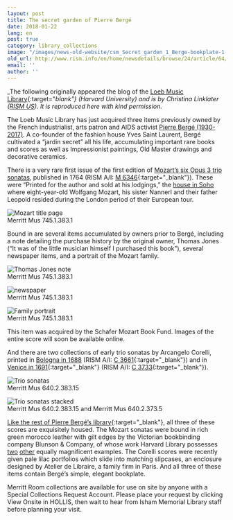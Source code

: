 ```yaml
---
layout: post
title: The secret garden of Pierre Bergé
date: 2018-01-22
lang: en
post: true
category: library_collections
image: "/images/news-old-website/csm_Secret_garden_1_Berge-bookplate-1-676x371_05311e7fa5.jpg"
old_url: http://www.rism.info/en/home/newsdetails/browse/24/article/64/the-secret-garden-of-pierre-berge.html
email: ''
author: ''
---
```


_The following originally appeared the blog of the [Loeb Music Library](http://blogs.harvard.edu/loebmusic/2018/01/02/the-secret-garden-of-pierre-berge/){:target="_blank"} (Harvard University) and is by Christina Linklater ([RISM US](http://us.rism.info/index.php?id=47)). It is reproduced here with kind permission._

The Loeb Music Library has just acquired three items previously owned by the French industrialist, arts patron and AIDS activist [Pierre Bergé (1930-2017)](https://www.nytimes.com/2017/09/08/style/pierre-berge-yves-saint-laurent-dead.html?_r=0). A co-founder of the fashion house Yves Saint Laurent, Bergé cultivated a “jardin secret” all his life, accumulating important rare books and scores as well as Impressionist paintings, Old Master drawings and decorative ceramics.

There is a very rare first issue of the first edition of [Mozart’s six Opus 3 trio sonatas](http://id.lib.harvard.edu/aleph/015053445/catalog), published in 1764 (RISM A/I: [M 6346](https://opac.rism.info/search?id=00000990044880&Language=en){:target="_blank"}). These were “Printed for the author and sold at his lodgings,” the [house in Soho](https://en.wikipedia.org/wiki/20_Frith_Street) where eight-year-old Wolfgang Mozart, his sister Nannerl and their father Leopold resided during the London period of their European tour.

![Mozart title page](/resources-old-website/news/Secret_garden_2_Mozart-title-page-676x901.jpg)  
Merritt Mus 745.1.383.1

Bound in are several items accumulated by owners prior to Bergé, including a note detailing the purchase history by the original owner, Thomas Jones (“It was of the little musician himself I purchased this book”), several newspaper items, and a portrait of the Mozart family.


![Thomas Jones note](/resources-old-website/news/Secret_garden_3_Thomas-Jones-note-676x277.jpg)  
Merritt Mus 745.1.383.1

![newspaper](/resources-old-website/news/Secret_garden_4_Newspaper-ad-676x667.jpg)  
Merritt Mus 745.1.383.1

![Family portrait](/resources-old-website/news/Secret_garden_5_Family-portrait-676x949.jpg)  
Merritt Mus 745.1.383.1

This item was acquired by the Schafer Mozart Book Fund. Images of the entire score will soon be available online.  

And there are two collections of early trio sonatas by Arcangelo Corelli, printed in [Bologna in 1688](http://id.lib.harvard.edu/aleph/015053434/catalog) (RISM A/I: [C 3661](https://opac.rism.info/search?id=00000990011046&Language=en){:target="_blank"}) and in [Venice in 1691](http://id.lib.harvard.edu/aleph/015053440/catalog){:target="_blank"} (RISM A/I: [C 3733](https://opac.rism.info/search?id=00000990011118&Language=en){:target="_blank"}).

![Trio sonatas](/resources-old-website/news/Secret_garden_6_Trio-sonatas-title-page-676x480.jpg)  
Merritt Mus 640.2.383.15  

![Trio sonatas stacked](/resources-old-website/news/Secret_garden_7_Trio-sonatas-stacked-676x507.jpg)  
Merritt Mus 640.2.383.15 and Merritt Mus 640.2.373.5  


[Like the rest of Pierre Bergé’s library](http://www.labibliothequedepierreberge.com/en/video/conversation-with-pierre-berge-by-umberto-eco/){:target="_blank"}, all three of these scores are exquisitely housed. The Mozart sonatas were bound in rich green morocco leather with gilt edges by the Victorian bookbinding company Blunson & Company, of whose work Harvard Library possesses [two](http://id.lib.harvard.edu/aleph/009598193/catalog) [other](http://id.lib.harvard.edu/aleph/009686040/catalog) equally magnificent examples. The Corelli scores were recently given pale lilac portfolios which slide into matching slipcases, an enclosure designed by Atelier de Libraire, a family firm in Paris. And all three of these items contain Bergé’s simple, elegant bookplate.  

Merritt Room collections are available for use on site by anyone with a Special Collections Request Account. Please place your request by clicking View Onsite in HOLLIS, then wait to hear from Isham Memorial Library staff before planning your visit.
